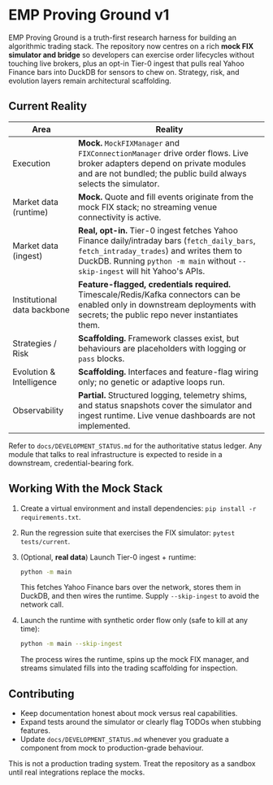 # EMP Proving Ground v1

EMP Proving Ground is a truth-first research harness for building an algorithmic
trading stack. The repository now centres on a rich **mock FIX simulator and
bridge** so developers can exercise order lifecycles without touching live
brokers, plus an opt-in Tier-0 ingest that pulls real Yahoo Finance bars into
DuckDB for sensors to chew on. Strategy, risk, and evolution layers remain
architectural scaffolding.

## Current Reality

| Area | Reality |
| --- | --- |
| Execution | **Mock.** `MockFIXManager` and `FIXConnectionManager` drive order flows. Live broker adapters depend on private modules and are not bundled; the public build always selects the simulator. |
| Market data (runtime) | **Mock.** Quote and fill events originate from the mock FIX stack; no streaming venue connectivity is active. |
| Market data (ingest) | **Real, opt-in.** Tier-0 ingest fetches Yahoo Finance daily/intraday bars (`fetch_daily_bars`, `fetch_intraday_trades`) and writes them to DuckDB. Running `python -m main` without `--skip-ingest` will hit Yahoo's APIs. |
| Institutional data backbone | **Feature-flagged, credentials required.** Timescale/Redis/Kafka connectors can be enabled only in downstream deployments with secrets; the public repo never instantiates them. |
| Strategies / Risk | **Scaffolding.** Framework classes exist, but behaviours are placeholders with logging or `pass` blocks. |
| Evolution & Intelligence | **Scaffolding.** Interfaces and feature-flag wiring only; no genetic or adaptive loops run. |
| Observability | **Partial.** Structured logging, telemetry shims, and status snapshots cover the simulator and ingest runtime. Live venue dashboards are not implemented. |

Refer to `docs/DEVELOPMENT_STATUS.md` for the authoritative status ledger. Any
module that talks to real infrastructure is expected to reside in a downstream,
credential-bearing fork.

## Working With the Mock Stack

1. Create a virtual environment and install dependencies: `pip install -r requirements.txt`.
2. Run the regression suite that exercises the FIX simulator: `pytest tests/current`.
3. (Optional, **real data**) Launch Tier-0 ingest + runtime:

   ```bash
   python -m main
   ```

   This fetches Yahoo Finance bars over the network, stores them in DuckDB, and
   then wires the runtime. Supply `--skip-ingest` to avoid the network call.
4. Launch the runtime with synthetic order flow only (safe to kill at any time):

   ```bash
   python -m main --skip-ingest
   ```

   The process wires the runtime, spins up the mock FIX manager, and streams
   simulated fills into the trading scaffolding for inspection.

## Contributing

- Keep documentation honest about mock versus real capabilities.
- Expand tests around the simulator or clearly flag TODOs when stubbing features.
- Update `docs/DEVELOPMENT_STATUS.md` whenever you graduate a component from mock
  to production-grade behaviour.

This is not a production trading system. Treat the repository as a sandbox until
real integrations replace the mocks.
